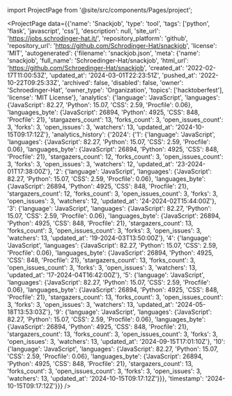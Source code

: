 
import ProjectPage from '@site/src/components/Pages/project';

<ProjectPage
    data={{'name': 'Snackjob', 'type': 'tool', 'tags': ['python', 'flask', 'javascript', 'css'], 'description': null, 'site_url': 'https://jobs.schrodinger-hat.it/', 'repository_platform': 'github', 'repository_url': 'https://github.com/Schrodinger-Hat/snackjob', 'license': 'MIT', 'autogenerated': {'filename': 'snackjob.json', 'meta': {'name': 'snackjob', 'full_name': 'Schroedinger-Hat/snackjob', 'html_url': 'https://github.com/Schroedinger-Hat/snackjob', 'created_at': '2022-02-17T11:00:53Z', 'updated_at': '2024-03-01T22:23:51Z', 'pushed_at': '2022-10-22T09:25:33Z', 'archived': false, 'disabled': false, 'owner': 'Schroedinger-Hat', 'owner_type': 'Organization', 'topics': ['hacktoberfest'], 'license': 'MIT License'}, 'analytics': {'language': 'JavaScript', 'languages': {'JavaScript': 82.27, 'Python': 15.07, 'CSS': 2.59, 'Procfile': 0.06}, 'languages_byte': {'JavaScript': 26894, 'Python': 4925, 'CSS': 848, 'Procfile': 21}, 'stargazers_count': 13, 'forks_count': 3, 'open_issues_count': 3, 'forks': 3, 'open_issues': 3, 'watchers': 13, 'updated_at': '2024-10-15T09:17:12Z'}, 'analytics_history': {'2024': {'1': {'language': 'JavaScript', 'languages': {'JavaScript': 82.27, 'Python': 15.07, 'CSS': 2.59, 'Procfile': 0.06}, 'languages_byte': {'JavaScript': 26894, 'Python': 4925, 'CSS': 848, 'Procfile': 21}, 'stargazers_count': 12, 'forks_count': 3, 'open_issues_count': 3, 'forks': 3, 'open_issues': 3, 'watchers': 12, 'updated_at': '23-2024-01T17:38:00Z'}, '2': {'language': 'JavaScript', 'languages': {'JavaScript': 82.27, 'Python': 15.07, 'CSS': 2.59, 'Procfile': 0.06}, 'languages_byte': {'JavaScript': 26894, 'Python': 4925, 'CSS': 848, 'Procfile': 21}, 'stargazers_count': 12, 'forks_count': 3, 'open_issues_count': 3, 'forks': 3, 'open_issues': 3, 'watchers': 12, 'updated_at': '24-2024-02T15:44:00Z'}, '3': {'language': 'JavaScript', 'languages': {'JavaScript': 82.27, 'Python': 15.07, 'CSS': 2.59, 'Procfile': 0.06}, 'languages_byte': {'JavaScript': 26894, 'Python': 4925, 'CSS': 848, 'Procfile': 21}, 'stargazers_count': 13, 'forks_count': 3, 'open_issues_count': 3, 'forks': 3, 'open_issues': 3, 'watchers': 13, 'updated_at': '19-2024-03T13:50:00Z'}, '4': {'language': 'JavaScript', 'languages': {'JavaScript': 82.27, 'Python': 15.07, 'CSS': 2.59, 'Procfile': 0.06}, 'languages_byte': {'JavaScript': 26894, 'Python': 4925, 'CSS': 848, 'Procfile': 21}, 'stargazers_count': 13, 'forks_count': 3, 'open_issues_count': 3, 'forks': 3, 'open_issues': 3, 'watchers': 13, 'updated_at': '17-2024-04T16:42:00Z'}, '5': {'language': 'JavaScript', 'languages': {'JavaScript': 82.27, 'Python': 15.07, 'CSS': 2.59, 'Procfile': 0.06}, 'languages_byte': {'JavaScript': 26894, 'Python': 4925, 'CSS': 848, 'Procfile': 21}, 'stargazers_count': 13, 'forks_count': 3, 'open_issues_count': 3, 'forks': 3, 'open_issues': 3, 'watchers': 13, 'updated_at': '2024-05-18T13:53:03Z'}, '9': {'language': 'JavaScript', 'languages': {'JavaScript': 82.27, 'Python': 15.07, 'CSS': 2.59, 'Procfile': 0.06}, 'languages_byte': {'JavaScript': 26894, 'Python': 4925, 'CSS': 848, 'Procfile': 21}, 'stargazers_count': 13, 'forks_count': 3, 'open_issues_count': 3, 'forks': 3, 'open_issues': 3, 'watchers': 13, 'updated_at': '2024-09-15T17:01:10Z'}, '10': {'language': 'JavaScript', 'languages': {'JavaScript': 82.27, 'Python': 15.07, 'CSS': 2.59, 'Procfile': 0.06}, 'languages_byte': {'JavaScript': 26894, 'Python': 4925, 'CSS': 848, 'Procfile': 21}, 'stargazers_count': 13, 'forks_count': 3, 'open_issues_count': 3, 'forks': 3, 'open_issues': 3, 'watchers': 13, 'updated_at': '2024-10-15T09:17:12Z'}}}, 'timestamp': '2024-10-15T09:17:12Z'}}}
/>
